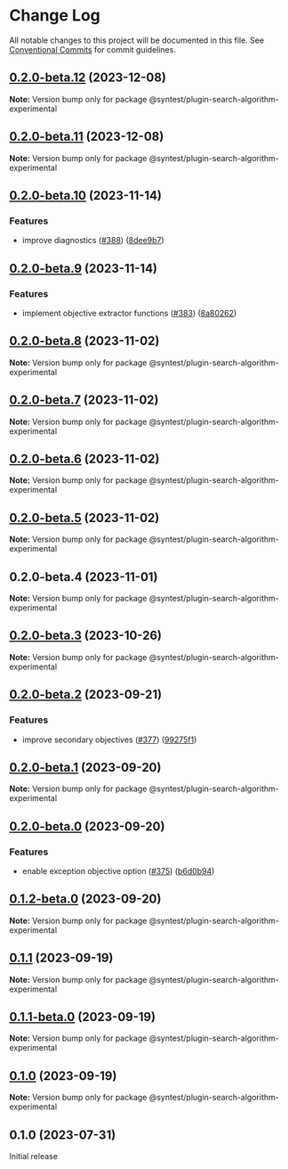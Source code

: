 # Change Log

All notable changes to this project will be documented in this file.
See [Conventional Commits](https://conventionalcommits.org) for commit guidelines.

## [0.2.0-beta.12](https://github.com/syntest-framework/syntest-framework/compare/@syntest/plugin-search-algorithm-experimental@0.2.0-beta.11...@syntest/plugin-search-algorithm-experimental@0.2.0-beta.12) (2023-12-08)

**Note:** Version bump only for package @syntest/plugin-search-algorithm-experimental

## [0.2.0-beta.11](https://github.com/syntest-framework/syntest-framework/compare/@syntest/plugin-search-algorithm-experimental@0.2.0-beta.10...@syntest/plugin-search-algorithm-experimental@0.2.0-beta.11) (2023-12-08)

**Note:** Version bump only for package @syntest/plugin-search-algorithm-experimental

## [0.2.0-beta.10](https://github.com/syntest-framework/syntest-framework/compare/@syntest/plugin-search-algorithm-experimental@0.2.0-beta.9...@syntest/plugin-search-algorithm-experimental@0.2.0-beta.10) (2023-11-14)

### Features

- improve diagnostics ([#388](https://github.com/syntest-framework/syntest-framework/issues/388)) ([8dee9b7](https://github.com/syntest-framework/syntest-framework/commit/8dee9b7c266fc54908c896220084729ac8b2ffe3))

## [0.2.0-beta.9](https://github.com/syntest-framework/syntest-framework/compare/@syntest/plugin-search-algorithm-experimental@0.2.0-beta.8...@syntest/plugin-search-algorithm-experimental@0.2.0-beta.9) (2023-11-14)

### Features

- implement objective extractor functions ([#383](https://github.com/syntest-framework/syntest-framework/issues/383)) ([8a80262](https://github.com/syntest-framework/syntest-framework/commit/8a80262184a826c9d0ffd37e6a90c95e3acb1327))

## [0.2.0-beta.8](https://github.com/syntest-framework/syntest-framework/compare/@syntest/plugin-search-algorithm-experimental@0.2.0-beta.7...@syntest/plugin-search-algorithm-experimental@0.2.0-beta.8) (2023-11-02)

**Note:** Version bump only for package @syntest/plugin-search-algorithm-experimental

## [0.2.0-beta.7](https://github.com/syntest-framework/syntest-framework/compare/@syntest/plugin-search-algorithm-experimental@0.2.0-beta.6...@syntest/plugin-search-algorithm-experimental@0.2.0-beta.7) (2023-11-02)

**Note:** Version bump only for package @syntest/plugin-search-algorithm-experimental

## [0.2.0-beta.6](https://github.com/syntest-framework/syntest-framework/compare/@syntest/plugin-search-algorithm-experimental@0.2.0-beta.5...@syntest/plugin-search-algorithm-experimental@0.2.0-beta.6) (2023-11-02)

**Note:** Version bump only for package @syntest/plugin-search-algorithm-experimental

## [0.2.0-beta.5](https://github.com/syntest-framework/syntest-framework/compare/@syntest/plugin-search-algorithm-experimental@0.2.0-beta.4...@syntest/plugin-search-algorithm-experimental@0.2.0-beta.5) (2023-11-02)

**Note:** Version bump only for package @syntest/plugin-search-algorithm-experimental

## 0.2.0-beta.4 (2023-11-01)

**Note:** Version bump only for package @syntest/plugin-search-algorithm-experimental

## [0.2.0-beta.3](https://github.com/syntest-framework/syntest-framework/compare/@syntest/plugin-search-algorithm-experimental@0.2.0-beta.2...@syntest/plugin-search-algorithm-experimental@0.2.0-beta.3) (2023-10-26)

**Note:** Version bump only for package @syntest/plugin-search-algorithm-experimental

## [0.2.0-beta.2](https://github.com/syntest-framework/syntest-framework/compare/@syntest/plugin-search-algorithm-experimental@0.2.0-beta.1...@syntest/plugin-search-algorithm-experimental@0.2.0-beta.2) (2023-09-21)

### Features

- improve secondary objectives ([#377](https://github.com/syntest-framework/syntest-framework/issues/377)) ([99275f1](https://github.com/syntest-framework/syntest-framework/commit/99275f111abe675e10f5a04b271e61d8ff0b0789))

## [0.2.0-beta.1](https://github.com/syntest-framework/syntest-framework/compare/@syntest/plugin-search-algorithm-experimental@0.2.0-beta.0...@syntest/plugin-search-algorithm-experimental@0.2.0-beta.1) (2023-09-20)

**Note:** Version bump only for package @syntest/plugin-search-algorithm-experimental

## [0.2.0-beta.0](https://github.com/syntest-framework/syntest-framework/compare/@syntest/plugin-search-algorithm-experimental@0.1.2-beta.0...@syntest/plugin-search-algorithm-experimental@0.2.0-beta.0) (2023-09-20)

### Features

- enable exception objective option ([#375](https://github.com/syntest-framework/syntest-framework/issues/375)) ([b6d0b94](https://github.com/syntest-framework/syntest-framework/commit/b6d0b949b6eaa8dd89410f0e72b564d649d65e7b))

## [0.1.2-beta.0](https://github.com/syntest-framework/syntest-framework/compare/@syntest/plugin-search-algorithm-experimental@0.1.1...@syntest/plugin-search-algorithm-experimental@0.1.2-beta.0) (2023-09-20)

**Note:** Version bump only for package @syntest/plugin-search-algorithm-experimental

## [0.1.1](https://github.com/syntest-framework/syntest-framework/compare/@syntest/plugin-search-algorithm-experimental@0.1.1-beta.0...@syntest/plugin-search-algorithm-experimental@0.1.1) (2023-09-19)

**Note:** Version bump only for package @syntest/plugin-search-algorithm-experimental

## [0.1.1-beta.0](https://github.com/syntest-framework/syntest-framework/compare/@syntest/plugin-search-algorithm-experimental@0.1.0-beta.20...@syntest/plugin-search-algorithm-experimental@0.1.1-beta.0) (2023-09-19)

**Note:** Version bump only for package @syntest/plugin-search-algorithm-experimental

## [0.1.0](https://github.com/syntest-framework/syntest-framework/compare/@syntest/plugin-search-algorithm-experimental@0.1.0-beta.20...@syntest/plugin-search-algorithm-experimental@0.1.0) (2023-09-19)

**Note:** Version bump only for package @syntest/plugin-search-algorithm-experimental

## 0.1.0 (2023-07-31)

Initial release
